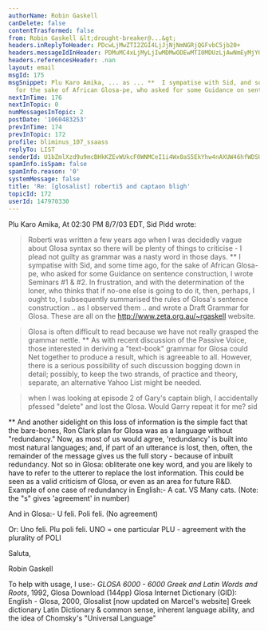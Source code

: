 ```yaml
---
authorName: Robin Gaskell
canDelete: false
contentTrasformed: false
from: Robin Gaskell &lt;drought-breaker@...&gt;
headers.inReplyToHeader: PDcwLjMwZTI2ZGI4LjJjNjNmNGRjQGFvbC5jb20+
headers.messageIdInHeader: PDMuMC4xLjMyLjIwMDMwODEwMTI0MDUzLjAwNmEyMjY0QHBhY2lmaWMubmV0LmF1Pg==
headers.referencesHeader: .nan
layout: email
msgId: 175
msgSnippet: Plu Karo Amika, ... as ... **  I sympatise with Sid, and some time ago,
  for the sake of African Glosa-pe, who asked for some Guidance on sentence construction,
nextInTime: 176
nextInTopic: 0
numMessagesInTopic: 2
postDate: '1060483253'
prevInTime: 174
prevInTopic: 172
profile: bliminus_107_ssaass
replyTo: LIST
senderId: U1bZmlXzd9u9mcBHkKZEvWUkcF0WNMCeI1i4Wx0aS5EkYhw4nAXUW46hfWDSU4WC20zY3Ez0qGpNHGVsOqAvJ-bTEz4nzv_QWEE9NTMDeKl2_Zrcmg
spamInfo.isSpam: false
spamInfo.reason: '0'
systemMessage: false
title: 'Re: [glosalist] roberti5 and captaon bligh'
topicId: 172
userId: 147970330
---
```


Plu Karo Amika,
At 02:30 PM 8/7/03 EDT, Sid Pidd wrote:
>Roberti was written a few years ago when I was decidedly vague about Glosa 
>syntax so there will be plenty of things to criticise - I plead not guilty
as 
>grammar was a nasty word in those days. 
**  I sympatise with Sid, and some time ago, for the sake of African
Glosa-pe, who asked for some Guidance on sentence construction, I wrote
Seminars #1 & #2.
    In frustration, and with the determination of the loner, who thinks
that if no-one else is going to do it, then, perhaps, I ought to, I
subsequently summarised the rules of Glosa's sentence construction .. as I
observed them .. and wrote a Draft Grammar for Glosa.
    These are all on the  http://www.zeta.org.au/~rgaskell  website.

>Glosa is often difficult to read because 
>we have not really grasped the grammar nettle. 
**  As with recent discussion of the Passive Voice, those interested in
deriving a "text-book" grammar for Glosa could Net together to produce a
result, which is agreeable to all.  However, there is a serious possibility
of such discussion bogging down in detail; possibly, to keep the two
strands, of practice and theory, separate, an alternative Yahoo List might
be needed.

>when I was looking at episode 2 of Gary's captain bligh, I accidentally 
>pfessed "delete" and lost the Glosa. Would Garry repeat it for me?
>sid
>
**  And another sidelight on this loss of information is the simple fact
that the bare-bones, Ron Clark plan for Glosa was as a language without
"redundancy."  Now, as most of us would agree, 'redundancy' is built into
most natural languages; and, if part of an utterance is lost, then, often,
the remainder of the message gives us the full story - because of inbuilt
redundancy.
   Not so in Glosa: obliterate one key word, and you are likely to have to
refer to the utterer to replace the lost information.  This could be seen
as a valid criticism of Glosa, or even as an area for future R&D.
   Example of one case of redundancy in English:-
  A cat.   VS    Many cats.  (Note: the "s" gives 'agreement' in number)

And in Glosa:-
  U feli.        Poli feli.   (No agreement)

Or: 
 Uno feli.       Plu poli feli.   UNO = one particular
                                  PLU - agreement with the plurality of POLI

Saluta,

Robin Gaskell

  To help with usage, I use:-
     _GLOSA 6000 - 6000 Greek and Latin Words and Roots_, 1992, Glosa
     Download (144pp) Glosa Internet Dictionary (GID): English - Glosa, 
         2000, Glosalist [now updated on Marcel's website]
     Greek dictionary
     Latin Dictionary 
     & common sense, inherent language ability, and the idea of Chomsky's
         "Universal Language" 



